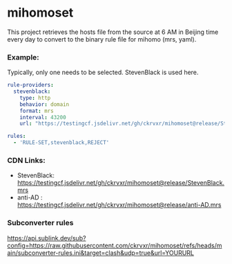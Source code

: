 # mihomoset

This project retrieves the hosts file from the source at 6 AM in Beijing time every day to convert to the binary rule file for mihomo (mrs, yaml).

### Example:

Typically, only one needs to be selected. StevenBlack is used here.

```yaml
rule-providers:
  stevenblack:
    type: http
    behavior: domain
    format: mrs
    interval: 43200
    url: "https://testingcf.jsdelivr.net/gh/ckrvxr/mihomoset@release/StevenBlack.mrs"

```

```yaml
rules:
  - 'RULE-SET,stevenblack,REJECT'
```

### CDN Links:

* StevenBlack:  https://testingcf.jsdelivr.net/gh/ckrvxr/mihomoset@release/StevenBlack.mrs
* anti-AD :  https://testingcf.jsdelivr.net/gh/ckrvxr/mihomoset@release/anti-AD.mrs

### Subconverter rules
https://api.sublink.dev/sub?config=https://raw.githubusercontent.com/ckrvxr/mihomoset/refs/heads/main/subconverter-rules.ini&target=clash&udp=true&url=YOURURL
